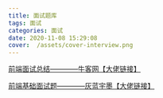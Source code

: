 ```yaml
---
title: 面试题库
tags: 面试
categories: 面试
date: 2020-11-08 15:29:08
cover:  /assets/cover-interview.png
---
```

[前端面试总结————牛客网【大佬链接】](https://lacus.site/2020/07/interview2/)

[前端基础面试题————灰蓝宇墨【大佬链接】](https://lacus.site/2020/07/interview1/)